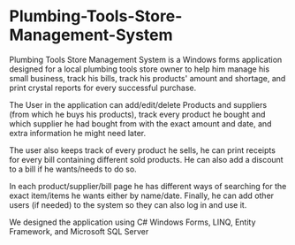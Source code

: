 # Plumbing-Tools-Store-Management-System
Plumbing Tools Store Management System is a Windows forms application designed for a local plumbing tools store owner to help him manage his small business, track his bills, track his products' amount and shortage, and print crystal reports for every successful purchase.

The User in the application can add/edit/delete Products and suppliers (from which he buys his products), track every product he bought and which supplier he had bought from with the exact amount and date, and extra information he might need later.

The user also keeps track of every product he sells, he can print receipts for every bill containing different sold products.
He can also add a discount to a bill if he wants/needs to do so.

In each product/supplier/bill page he has different ways of searching for the exact item/items he wants either by name/date.
Finally, he can add other users (if needed) to the system so they can also log in and use it.

We designed the application using C# Windows Forms, LINQ, Entity Framework, and Microsoft SQL Server
